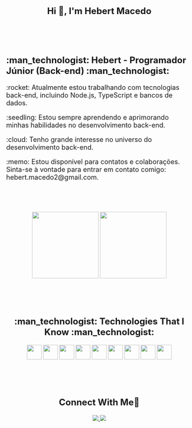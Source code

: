 <div align="center">
  <h2 style="font-size: 24px; font-weight: bold;">Hi 👋, I'm Hebert Macedo</h2>
</div>
<br><br><br>

<div>
  <h2 style="font-size: 24px; font-weight: bold;">:man_technologist: Hebert - Programador Júnior (Back-end) :man_technologist:</h2>
  <p style="font-size: 18px;">
    :rocket: Atualmente estou trabalhando com tecnologias back-end, incluindo Node.js, TypeScript e bancos de dados.
  </p>
  <p style="font-size: 18px;">
    :seedling: Estou sempre aprendendo e aprimorando minhas habilidades no desenvolvimento back-end.
  </p>
  <p style="font-size: 18px;">
    :cloud: Tenho grande interesse no universo do desenvolvimento back-end.
  </p>
  <p style="font-size: 18px;">
    :memo: Estou disponível para contatos e colaborações. Sinta-se à vontade para entrar em contato comigo: hebert.macedo2@gmail.com.
  </p>
</div>

<br><br><br> <!-- Adicionando três linhas em branco entre as seções -->


<div align="center">
<img loading="lazy" height="180em" src="https://github-readme-stats.vercel.app/api/top-langs/?username=HebertMacedo&layout=compact&langs_count=7&theme=dracula"/>
<img loading="lazy" height="180em" src="https://github-readme-stats.vercel.app/api?username=HebertMacedo&show_icons=true&theme=dracula&include_all_commits=true&count_private=true"/>
</div>


<br><br><br> <!-- Adicionando três linhas em branco entre as seções -->

<div align="center">
  <h2 style="font-size: 24px; font-weight: bold;">:man_technologist: Technologies That I Know :man_technologist:</h2>
  <p align="center">
    <img loading="lazy" src="https://cdn.jsdelivr.net/gh/devicons/devicon/icons/git/git-original.svg" width="40" height="40"/>
    <img loading="lazy" src="https://cdn.jsdelivr.net/gh/devicons/devicon/icons/javascript/javascript-original.svg" width="40" height="40" />
    <img loading="lazy" src="https://cdn.jsdelivr.net/gh/devicons/devicon/icons/typescript/typescript-original.svg" width="40" height="40" />
    <img loading="lazy" src="https://cdn.jsdelivr.net/gh/devicons/devicon/icons/nodejs/nodejs-plain.svg" width="40" height="40"/>
    <img loading="lazy" src="https://cdn.jsdelivr.net/gh/devicons/devicon/icons/github/github-original.svg" width="40" height="40"/>
    <img loading="lazy" src="https://cdn.jsdelivr.net/gh/devicons/devicon/icons/mysql/mysql-original.svg" width="40" height="40"/>
    <img loading="lazy" src="https://cdn.jsdelivr.net/gh/devicons/devicon/icons/postgresql/postgresql-original.svg" width="40" height="40" />
    <img loading="lazy" src="https://cdn.jsdelivr.net/gh/devicons/devicon/icons/mongodb/mongodb-original.svg" width="40" height="40" />
    <img loading="lazy" src="https://cdn.jsdelivr.net/gh/devicons/devicon/icons/kubernetes/kubernetes-plain.svg" width="40" height="40"/>
  </p>
</div>

<br><br><br> <!-- Adicionando três linhas em branco entre as seções -->

<div align="center">
  <h2 style="font-size: 24px; font-weight: bold;">Connect With Me🤝</h2>
</div>

<div align="center">
  <a href="mailto:hebert.macedo2@gmail.com">
    <img loading="lazy" src="https://img.shields.io/badge/Gmail-D14836?style=for-the-badge&logo=gmail&logoColor=white" target="_blank">
  </a>
  <a href="https://www.linkedin.com/in/hebert-macedo/" target="_blank">
    <img loading="lazy" src="https://img.shields.io/badge/-LinkedIn-%230077B5?style=for-the-badge&logo=linkedin&logoColor=white" target="_blank">
  </a>
</div>
